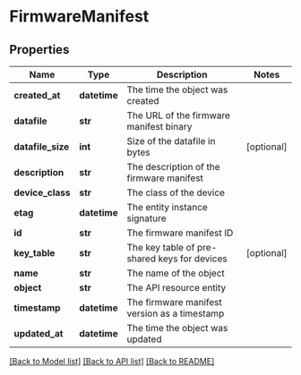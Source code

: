 # FirmwareManifest

## Properties
Name | Type | Description | Notes
------------ | ------------- | ------------- | -------------
**created_at** | **datetime** | The time the object was created | 
**datafile** | **str** | The URL of the firmware manifest binary | 
**datafile_size** | **int** | Size of the datafile in bytes | [optional] 
**description** | **str** | The description of the firmware manifest | 
**device_class** | **str** | The class of the device | 
**etag** | **datetime** | The entity instance signature | 
**id** | **str** | The firmware manifest ID | 
**key_table** | **str** | The key table of pre-shared keys for devices | [optional] 
**name** | **str** | The name of the object | 
**object** | **str** | The API resource entity | 
**timestamp** | **datetime** | The firmware manifest version as a timestamp | 
**updated_at** | **datetime** | The time the object was updated | 

[[Back to Model list]](../README.md#documentation-for-models) [[Back to API list]](../README.md#documentation-for-api-endpoints) [[Back to README]](../README.md)


